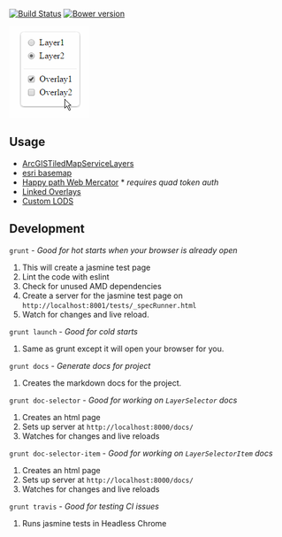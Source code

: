 [![Build Status](https://travis-ci.com/agrc-widgets/layer-selector.svg)](https://travis-ci.com/agrc-widgets/layer-selector)
[![Bower version](https://badge.fury.io/bo/agrc-layer-selector.svg)](https://badge.fury.io/bo/agrc-layer-selector)


![layer-selector](/layer-selector.gif)

## Usage

 - [ArcGISTiledMapServiceLayers](./tests/example-mapserv-basemaps.html)
 - [esri basemap](./tests/example-placement-over-esri-map.html)
 - [Happy path Web Mercator](./tests/example-happy-path-tokens.html) * _requires quad token auth_
 - [Linked Overlays](./tests/example-linked-overlays.html)
 - [Custom LODS](./tests/example-custom-lods.html)

## Development

`grunt` - _Good for hot starts when your browser is already open_

1. This will create a jasmine test page
1. Lint the code with eslint
1. Check for unused AMD dependencies
1. Create a server for the jasmine test page on `http://localhost:8001/tests/_specRunner.html`
1. Watch for changes and live reload.

`grunt launch` - _Good for cold starts_

1. Same as grunt except it will open your browser for you.

`grunt docs` - _Generate docs for project_

1. Creates the markdown docs for the project.

`grunt doc-selector` - _Good for working on `LayerSelector` docs_

1. Creates an html page
1. Sets up server at `http://localhost:8000/docs/`
1. Watches for changes and live reloads

`grunt doc-selector-item` - _Good for working on `LayerSelectorItem` docs_

1. Creates an html page
1. Sets up server at `http://localhost:8000/docs/`
1. Watches for changes and live reloads

`grunt travis` - _Good for testing CI issues_

1. Runs jasmine tests in Headless Chrome
